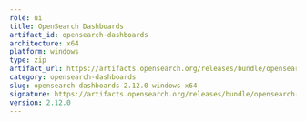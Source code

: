 ```yaml
---
role: ui
title: OpenSearch Dashboards
artifact_id: opensearch-dashboards
architecture: x64
platform: windows
type: zip
artifact_url: https://artifacts.opensearch.org/releases/bundle/opensearch-dashboards/2.12.0/opensearch-dashboards-2.12.0-windows-x64.zip
category: opensearch-dashboards
slug: opensearch-dashboards-2.12.0-windows-x64
signature: https://artifacts.opensearch.org/releases/bundle/opensearch-dashboards/2.12.0/opensearch-dashboards-2.12.0-windows-x64.zip.sig
version: 2.12.0
---
```


